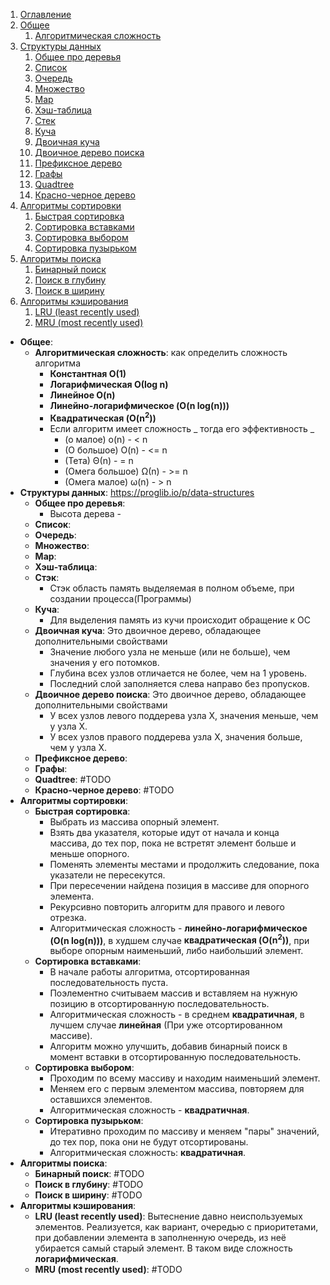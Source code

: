 1. [Оглавление](README.md)
1. [Общее](#1)
    1. [Алгоритмическая сложность](#1.1)
1. [Структуры данных](#2)
    1. [Общее про деревья](#2.0)
    1. [Список](#2.1)
    1. [Очередь](#2.2)
    1. [Множество](#2.3)
    1. [Map](#2.4)
    1. [Хэш-таблица](#2.5)
    1. [Стек](#2.6)
    1. [Куча](#2.7)
    1. [Двоичная куча](#2.8)
    1. [Двоичное дерево поиска](#2.9)
    1. [Префиксное дерево](#2.10)
    1. [Графы](#2.11)
    1. [Quadtree](#2.12)
    1. [Красно-черное дерево](#2.13)
1. [Алгоритмы сортировки](#3)
    1. [Быстрая сортировка](#3.1)
    1. [Сортировка вставками](#3.2)
    1. [Сортировка выбором](#3.3)
    1. [Сортировка пузырьком](#3.4)
1. [Алгоритмы поиска](#4)
    1. [Бинарный поиск](#4.1)
    1. [Поиск в глубину](#4.2)
    1. [Поиск в ширину](#4.3)
1. [Алгоритмы кэширования](#5)
    1. [LRU (least recently used)](#5.1)
    1. [MRU (most recently used)](#5.2)

* **Общее**: <a name="1"></a>
    * **Алгоритмическая сложность**: <a name="1.1"></a> как определить сложность алгоритма 
        * **Константная O(1)**
        * **Логарифмическая О(log n)**
        * **Линейное O(n)**
        * **Линейно-логарифмическое (O(n log(n)))**
        * **Квадратическая (O(n<sup>2</sup>))**
        * Если алгоритм имеет сложность _ тогда его эффективность _
            * (о малое) o(n) - < n
            * (О большое) O(n) - <= n
            * (Тета) Θ(n) - = n
            * (Омега большое) Ω(n) - >= n
            * (Омега малое) ω(n) - > n
* **Структуры данных**: <a name="2"></a> https://proglib.io/p/data-structures
    * **Общее про деревья**: <a name="2.0"></a> 
        * Высота дерева - 
    * **Список**: <a name="2.1"></a>
    * **Очередь**: <a name="2.2"></a>
    * **Множество**: <a name="2.3"></a>
    * **Map**: <a name="2.4"></a>
    * **Хэш-таблица**: <a name="2.5"></a>
    * **Стэк**: <a name="2.6"></a>
        * Стэк область память выделяемая в полном объеме, при создании процесса(Программы)
    * **Куча**: <a name="2.7"></a>
        * Для выделения память из кучи происходит обращение к ОС
    * **Двоичная куча**: <a name="2.8"></a> Это двоичное дерево, обладающее дополнительными свойствами 
        * Значение любого узла не меньше (или не больше), чем значения у его потомков.
        * Глубина всех узлов отличается не более, чем на 1 уровень.
        * Последний слой заполняется слева направо без пропусков.
    * **Двоичное дерево поиска**: <a name="2.9"></a> Это двоичное дерево, обладающее дополнительными свойствами 
        * У всех узлов левого поддерева узла Х, значения меньше, чем у узла Х. 
        * У всех узлов правого поддерева узла Х, значения больше, чем у узла Х.
    * **Префиксное дерево**: <a name="2.10"></a>
    * **Графы**: <a name="2.11"></a>
    * **Quadtree**: <a name="2.12"></a> #TODO
    * **Красно-черное дерево**: <a name="2.13"></a> #TODO
* **Алгоритмы сортировки**: <a name="3"></a>
    * **Быстрая сортировка**: <a name="3.1"></a>
        * Выбрать из массива опорный элемент.
        * Взять два указателя, которые идут от начала и конца массива, до тех пор, пока не встретят элемент больше и меньше опорного.
        * Поменять элементы местами и продолжить следование, пока указатели не пересекутся.
        * При пересечении найдена позиция в массиве для опорного элемента.
        * Рекурсивно повторить алгоритм для правого и левого отрезка.
        * Алгоритмическая сложность - **линейно-логарифмическое (O(n log(n)))**, в худшем случае **квадратическая (O(n<sup>2</sup>))**, при выборе опорным наименьший, либо наибольший элемент.
    * **Сортировка вставками**: <a name="3.2"></a>
        * В начале работы алгоритма, отсортированная последовательность пуста.
        * Поэлементно считываем массив и вставляем на нужную позицию в отсортированную последовательность.
        * Алгоритмическая сложность - в среднем **квадратичная**, в лучшем случае **линейная** (При уже отсортированном массиве).
        * Алгоритм можно улучшить, добавив бинарный поиск в момент вставки в отсортированную последовательность.
    * **Сортировка выбором**: <a name="3.3"></a>
        * Проходим по всему массиву и находим наименьший элемент.
        * Меняем его с первым элементом массива, повторяем для оставшихся элементов.
        * Алгоритмическая сложность - **квадратичная**.
    * **Сортировка пузырьком**: <a name="3.4"></a>
        * Итеративно проходим по массиву и меняем "пары" значений, до тех пор, пока они не будут отсортированы.
        * Алгоритмическая сложность: **квадратичная**.
* **Алгоритмы поиска**: <a name="4"></a>
    * **Бинарный поиск**: <a name="4.1"></a> #TODO
    * **Поиск в глубину**: <a name="4.2"></a> #TODO
    * **Поиск в ширину**: <a name="4.3"></a> #TODO
* **Алгоритмы кэширования**: <a name="5"></a>
    * **LRU (least recently used)**: <a name="5.1"></a> Вытеснение давно неиспользуемых элементов. Реализуется, как вариант, очередью с приоритетами, при добавлении элемента в заполненную очередь, из неё убирается самый старый элемент. В таком виде сложность **логарифмическая**.
    * **MRU (most recently used)**: <a name="5.2"></a> #TODO